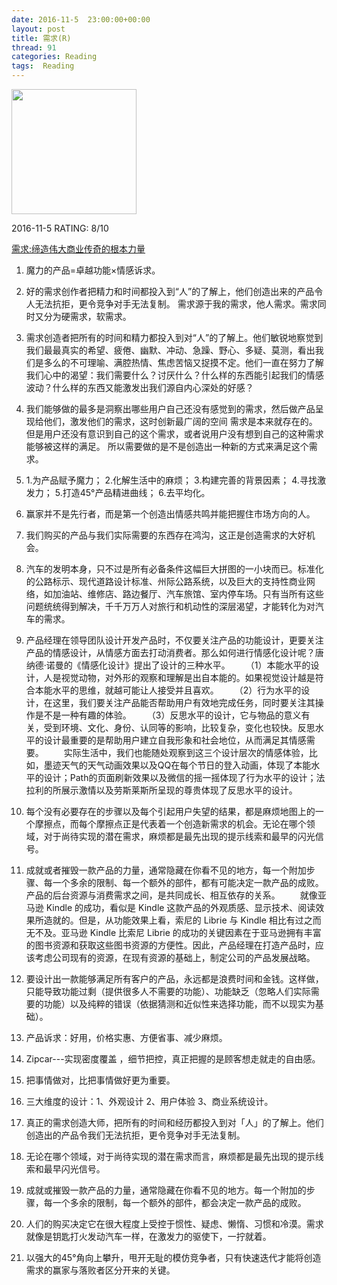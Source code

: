 ```yaml
---
date: 2016-11-5	 23:00:00+00:00
layout: post
title: 需求(R)
thread: 91
categories: Reading
tags:  Reading
---
```


<img src="https://images-cn.ssl-images-amazon.com/images/I/51D6wEtWXEL.jpg" width="200" />

2016-11-5 RATING: 8/10

[需求:缔造伟大商业传奇的根本力量](https://www.amazon.cn/%E9%9C%80%E6%B1%82-%E7%BC%94%E9%80%A0%E4%BC%9F%E5%A4%A7%E5%95%86%E4%B8%9A%E4%BC%A0%E5%A5%87%E7%9A%84%E6%A0%B9%E6%9C%AC%E5%8A%9B%E9%87%8F-%E4%BA%9A%E5%BE%B7%E9%87%8C%E5%AE%89%E2%80%A2%E6%96%AF%E8%8E%B1%E6%B2%83%E6%96%AF%E5%9F%BA/dp/B00CTIWBPI/ref=sr_1_1?ie=UTF8&qid=1478402609)

1. 魔力的产品=卓越功能×情感诉求。

2. 好的需求创作者把精力和时间都投入到“人”的了解上，他们创造出来的产品令人无法抗拒，更令竞争对手无法复制。 需求源于我的需求，他人需求。需求同时又分为硬需求，软需求。

3. 需求创造者把所有的时间和精力都投入到对“人”的了解上。他们敏锐地察觉到我们最最真实的希望、疲倦、幽默、冲动、急躁、野心、多疑、莫测，看出我们是多么的不可理喻、满腔热情、焦虑苦恼又捉摸不定。他们一直在努力了解我们心中的渴望：我们需要什么？讨厌什么？什么样的东西能引起我们的情感波动？什么样的东西又能激发出我们源自内心深处的好感？

4. 我们能够做的最多是洞察出哪些用户自己还没有感觉到的需求，然后做产品呈现给他们，激发他们的需求，这时创新最广阔的空间 需求是本来就存在的。 但是用户还没有意识到自己的这个需求，或者说用户没有想到自己的这种需求能够被这样的满足。 所以需要做的是不是创造出一种新的方式来满足这个需求。

5. 1.为产品赋予魔力； 2.化解生活中的麻烦； 3.构建完善的背景因素； 4.寻找激发力； 5.打造45°产品精进曲线； 6.去平均化。

6. 赢家并不是先行者，而是第一个创造出情感共鸣并能把握住市场方向的人。

7. 我们购买的产品与我们实际需要的东西存在鸿沟，这正是创造需求的大好机会。

8. 汽车的发明本身，只不过是所有必备条件这幅巨大拼图的一小块而已。标准化的公路标示、现代道路设计标准、州际公路系统，以及巨大的支持性商业网络，如加油站、维修店、路边餐厅、汽车旅馆、室内停车场。只有当所有这些问题统统得到解决，千千万万人对旅行和机动性的深层渴望，才能转化为对汽车的需求。

9. 产品经理在领导团队设计开发产品时，不仅要关注产品的功能设计，更要关注产品的情感设计，从情感方面去打动消费者。那么如何进行情感化设计呢？唐纳德·诺曼的《情感化设计》提出了设计的三种水平。
　　（1）本能水平的设计，人是视觉动物，对外形的观察和理解是出自本能的。如果视觉设计越是符合本能水平的思维，就越可能让人接受并且喜欢。
　　（2）行为水平的设计，在这里，我们要关注产品能否帮助用户有效地完成任务，同时要关注其操作是不是一种有趣的体验。
　　（3）反思水平的设计，它与物品的意义有关，受到环境、文化、身份、认同等的影响，比较复杂，变化也较快。反思水平的设计最重要的是帮助用户建立自我形象和社会地位，从而满足其情感需要。
　　实际生活中，我们也能随处观察到这三个设计层次的情感体验，比如，墨迹天气的天气动画效果以及QQ在每个节日的登入动画，体现了本能水平的设计；Path的页面刷新效果以及微信的摇一摇体现了行为水平的设计；法拉利的所展示激情以及劳斯莱斯所呈现的尊贵体现了反思水平的设计。

10. 每个没有必要存在的步骤以及每个引起用户失望的结果，都是麻烦地图上的一个摩擦点，而每个摩擦点正是代表着一个创造新需求的机会。无论在哪个领域，对于尚待实现的潜在需求，麻烦都是最先出现的提示线索和最早的闪光信号。

11. 成就或者摧毁一款产品的力量，通常隐藏在你看不见的地方，每一个附加步骤、每一个多余的限制、每一个额外的部件，都有可能决定一款产品的成败。产品的后台资源与消费需求之间，是共同成长、相互依存的关系。
　　就像亚马逊 Kindle 的成功，看似是 Kindle 这款产品的外观质感、显示技术、阅读效果所造就的。但是，从功能效果上看，索尼的 Librie 与 Kindle 相比有过之而无不及。亚马逊 Kindle 比索尼 Librie 的成功的关键因素在于亚马逊拥有丰富的图书资源和获取这些图书资源的方便性。因此，产品经理在打造产品时，应该考虑公司现有的资源，在现有资源的基础上，制定公司的产品发展战略。

12. 要设计出一款能够满足所有客户的产品，永远都是浪费时间和金钱。这样做，只能导致功能过剩（提供很多人不需要的功能）、功能缺乏（忽略人们实际需要的功能）以及纯粹的错误（依据猜测和近似性来选择功能，而不以现实为基础）。

13. 产品诉求：好用，价格实惠、方便省事、减少麻烦。

14. Zipcar---实现密度覆盖  ，细节把控，真正把握的是顾客想走就走的自由感。

15. 把事情做对，比把事情做好更为重要。

16. 三大维度的设计：1、外观设计 2、用户体验  3、商业系统设计。

17. 真正的需求创造大师，把所有的时间和经历都投入到对「人」的了解上。他们创造出的产品令我们无法抗拒，更令竞争对手无法复制。

18. 无论在哪个领域，对于尚待实现的潜在需求而言，麻烦都是最先出现的提示线索和最早闪光信号。

19. 成就或摧毁一款产品的力量，通常隐藏在你看不见的地方。每一个附加的步骤，每一个多余的限制，每一个额外的部件，都会决定一款产品的成败。

20. 人们的购买决定它在很大程度上受控于惯性、疑虑、懒惰、习惯和冷漠。需求就像是钥匙打火发动汽车一样，在激发力的驱使下，一拧就着。

21. 以强大的45°角向上攀升，甩开无耻的模仿竞争者，只有快速迭代才能将创造需求的赢家与落败者区分开来的关键。

